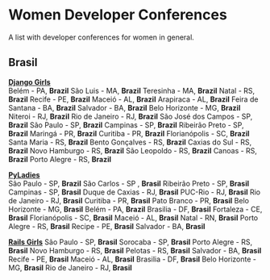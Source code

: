# Women Developer Conferences

A list with developer conferences for women in general.

## Brasil

[**Django Girls**](https://djangogirls.org/)   
Belém - PA, **Brazil**
São Luis - MA, **Brazil**
Teresinha - MA, **Brazil**
Natal - RS, **Brazil**
Recife - PE, **Brazil**
Maceió - AL, **Brazil**
Arapiraca - AL, **Brazil**
Feira de Santana - BA, **Brazil**
Salvador - BA, **Brazil**
Belo Horizonte - MG, **Brazil**
Niteroi - RJ, **Brazil**
Rio de Janeiro - RJ, **Brazil**
São José dos Campos - SP, **Brazil**
São Paulo - SP, **Brazil**
Campinas - SP, **Brazil**
Ribeirão Preto - SP, **Brazil**
Maringá - PR, **Brazil**
Curitiba - PR, **Brazil**
Florianópolis - SC, **Brazil**
Santa Maria - RS, **Brazil**
Bento Gonçalves - RS, **Brazil**
Caxias do Sul - RS, **Brazil**
Novo Hamburgo - RS, **Brazil**
São Leopoldo - RS, **Brazil**
Canoas - RS, **Brazil**
Porto Alegre - RS, **Brazil**

[**PyLadies**](http://brasil.pyladies.com/)   
São Paulo - SP, **Brazil**
São Carlos - SP , **Brasil**
Ribeirão Preto - SP, **Brasil**
Campinas - SP, **Brasil**
Duque de Caxias - RJ, **Brasil**
PUC-Rio - RJ, **Brasil**
Rio de Janeiro - RJ, **Brasil**
Curitiba - PR, **Brasil**
Pato Branco - PR, **Brasil**
Belo Horizonte - MG, **Brasil**
Belém - PA, **Brazil**
Brasilia - DF, **Brasil**
Fortaleza - CE, **Brasil**
Florianópolis - SC, **Brasil**
Maceió - AL, **Brasil**
Natal - RN, **Brasil**
Porto Alegre - RS, **Brasil**
Recipe - PE, **Brasil**
Salvador - BA, **Brasil**


[**Rails Girls**](http://railsgirls.com/)
São Paulo - SP, **Brasil**
Sorocaba - SP, **Brasil**
Porto Alegre - RS, **Brasil**
Novo Hamburgo - RS, **Brasil**
Pelotas - RS, **Brasil**
Salvador - BA, **Brasil**
Recife - PE, **Brasil**
Maceió - AL, **Brasil**
Brasilia - DF, **Brasil**
Belo Horizonte - MG, **Brasil**
Rio de Janeiro - RJ, **Brasil**


